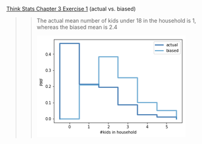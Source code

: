 [Think Stats Chapter 3 Exercise 1](http://greenteapress.com/thinkstats2/html/thinkstats2004.html#toc31) (actual vs. biased)

>> The actual mean number of kids under 18 in the household is 1, whereas the biased mean is 2.4
>>
>> ![Histogram of number of kids under 18 in the household](Chap3Ex1_hist.png)

